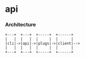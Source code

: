 # api

### Architecture
```
+---+  +---+  +-----+  +------+
|   |  |   |  |     |  |      |
|cli|->|api|->|plugs|->|client|-->
|   |  |   |  |     |  |      |
+---+  +---+  +-----+  +------+ 
```
